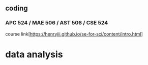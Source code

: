 ## coding

### APC 524 / MAE 506 / AST 506 / CSE 524
course link[https://henryiii.github.io/se-for-sci/content/intro.html]

# data analysis
